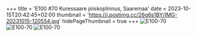 +++
title = 'E100 #70 Kuressaare piiskoplinnus, Saaremaa'
date = 2023-10-15T20:42:45+02:00
thumbnail = 'https://i.postimg.cc/26g6s1BY/IMG-20231015-120554.jpg'
hidePageThumbnail = true
+++
![E100-70](https://i.postimg.cc/26g6s1BY/IMG-20231015-120554.jpg)
![E100-70](https://i.postimg.cc/wBT7L8dC/IMG-20231015-115458.jpg)
![E100-70](https://i.postimg.cc/nzXrS4rT/IMG-20231015-120710.jpg)